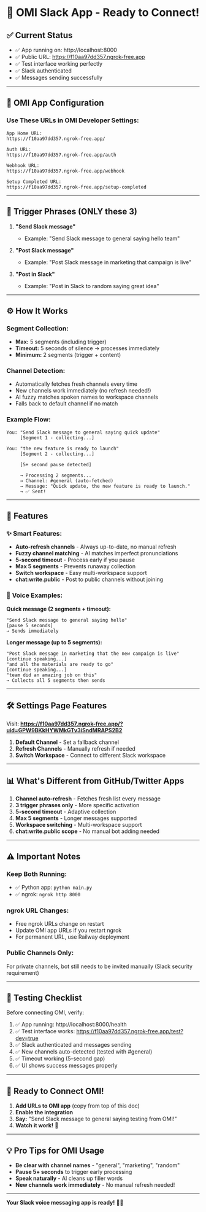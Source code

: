 # 🎤 OMI Slack App - Ready to Connect!

## ✅ Current Status

- ✅ App running on: http://localhost:8000
- ✅ Public URL: https://f10aa97dd357.ngrok-free.app
- ✅ Test interface working perfectly
- ✅ Slack authenticated
- ✅ Messages sending successfully

---

## 📱 OMI App Configuration

### **Use These URLs in OMI Developer Settings:**

```
App Home URL:
https://f10aa97dd357.ngrok-free.app/

Auth URL:
https://f10aa97dd357.ngrok-free.app/auth

Webhook URL:
https://f10aa97dd357.ngrok-free.app/webhook

Setup Completed URL:
https://f10aa97dd357.ngrok-free.app/setup-completed
```

---

## 🎯 Trigger Phrases (ONLY these 3)

1. **"Send Slack message"**
   - Example: "Send Slack message to general saying hello team"

2. **"Post Slack message"**
   - Example: "Post Slack message in marketing that campaign is live"

3. **"Post in Slack"**
   - Example: "Post in Slack to random saying great idea"

---

## ⚙️ How It Works

### **Segment Collection:**
- **Max:** 5 segments (including trigger)
- **Timeout:** 5 seconds of silence → processes immediately
- **Minimum:** 2 segments (trigger + content)

### **Channel Detection:**
- Automatically fetches fresh channels every time
- New channels work immediately (no refresh needed!)
- AI fuzzy matches spoken names to workspace channels
- Falls back to default channel if no match

### **Example Flow:**

```
You: "Send Slack message to general saying quick update"
     [Segment 1 - collecting...]
     
You: "the new feature is ready to launch"
     [Segment 2 - collecting...]
     
     [5+ second pause detected]
     
     → Processing 2 segments...
     → Channel: #general (auto-fetched)
     → Message: "Quick update, the new feature is ready to launch."
     → ✅ Sent!
```

---

## 🚀 Features

### ✨ **Smart Features:**
- **Auto-refresh channels** - Always up-to-date, no manual refresh
- **Fuzzy channel matching** - AI matches imperfect pronunciations
- **5-second timeout** - Process early if you pause
- **Max 5 segments** - Prevents runaway collection
- **Switch workspace** - Easy multi-workspace support
- **chat:write.public** - Post to public channels without joining

### 🎤 **Voice Examples:**

**Quick message (2 segments + timeout):**
```
"Send Slack message to general saying hello"
[pause 5 seconds]
→ Sends immediately
```

**Longer message (up to 5 segments):**
```
"Post Slack message in marketing that the new campaign is live"
[continue speaking...]
"and all the materials are ready to go"
[continue speaking...]
"team did an amazing job on this"
→ Collects all 5 segments then sends
```

---

## 🛠️ Settings Page Features

Visit: **https://f10aa97dd357.ngrok-free.app/?uid=GPW9BKkHYWMkGTv3iSndMRAPS2B2**

1. **Default Channel** - Set a fallback channel
2. **Refresh Channels** - Manually refresh if needed
3. **Switch Workspace** - Connect to different Slack workspace

---

## 📊 What's Different from GitHub/Twitter Apps

1. **Channel auto-refresh** - Fetches fresh list every message
2. **3 trigger phrases only** - More specific activation
3. **5-second timeout** - Adaptive collection
4. **Max 5 segments** - Longer messages supported
5. **Workspace switching** - Multi-workspace support
6. **chat:write.public scope** - No manual bot adding needed

---

## ⚠️ Important Notes

### **Keep Both Running:**
- ✅ Python app: `python main.py`
- ✅ ngrok: `ngrok http 8000`

### **ngrok URL Changes:**
- Free ngrok URLs change on restart
- Update OMI app URLs if you restart ngrok
- For permanent URL, use Railway deployment

### **Public Channels Only:**
For private channels, bot still needs to be invited manually (Slack security requirement)

---

## 🧪 Testing Checklist

Before connecting OMI, verify:

1. ✅ App running: http://localhost:8000/health
2. ✅ Test interface works: https://f10aa97dd357.ngrok-free.app/test?dev=true
3. ✅ Slack authenticated and messages sending
4. ✅ New channels auto-detected (tested with #general)
5. ✅ Timeout working (5-second gap)
6. ✅ UI shows success messages properly

---

## 🎉 Ready to Connect OMI!

1. **Add URLs to OMI app** (copy from top of this doc)
2. **Enable the integration**
3. **Say:** "Send Slack message to general saying testing from OMI!"
4. **Watch it work!** 🚀

---

## 💡 Pro Tips for OMI Usage

- **Be clear with channel names** - "general", "marketing", "random"
- **Pause 5+ seconds** to trigger early processing
- **Speak naturally** - AI cleans up filler words
- **New channels work immediately** - No manual refresh needed!

---

**Your Slack voice messaging app is ready!** 💬✨

